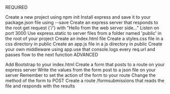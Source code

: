 REQUIRED

Create a new project using npm init
Install express and save it to your package.json file using --save
Create an express server that responds to the root get request ('/') with "Hello from the web server side..."
Listen on port 3000
Use express.static to server files from a folder named 'public' in the root of your project
Create an index.html file
Create a styles.css file in a css directory in public
Create an app.js file in a js directory in public
Create your own middleware using app.use that console.logs every req.url and passes flow to the next function
ADVANCED

Add Bootstrap to your index.html
Create a form that posts to a route on your express server
Write the values from the form post to a json file on your server
Remember to set the action of the form to your route
Change the method of the form to POST
Create a route /formsubmissions that reads the file and responds with the results